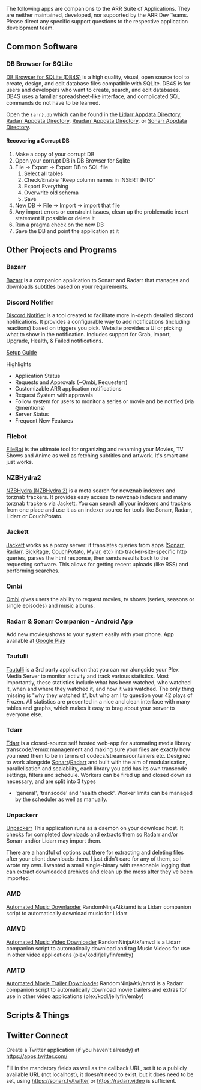 The following apps are companions to the ARR Suite of Applications. They
are neither maintained, developed, nor supported by the ARR Dev Teams.
Please direct any specific support questions to the respective
application development team.

Common Software
---------------

### DB Browser for SQLite

[DB Browser for SQLite (DB4S)](https://sqlitebrowser.org/) is a high
quality, visual, open source tool to create, design, and edit database
files compatible with SQLite. DB4S is for users and developers who want
to create, search, and edit databases. DB4S uses a familiar
spreadsheet-like interface, and complicated SQL commands do not have to
be learned.

Open the `{arr}.db` which can be found in the [Lidarr Appdata
Directory](Lidarr_Troubleshooting#AppData_Directory "wikilink"), [Radarr
Appdata Directory](Radarr_Troubleshooting#AppData_Directory "wikilink"),
[Readarr Appdata
Directory](Readarr_Troubleshooting#AppData_Directory "wikilink"), or
[Sonarr Appdata
Directory](Sonarr_Troubleshooting#AppData_Directory "wikilink").

#### Recovering a Corrupt DB

1.  Make a copy of your corrupt DB
2.  Open your corrupt DB in DB Browser for Sqlite
3.  File -\> Export -\> Export DB to SQL file
    1.  Select all tables
    2.  Check/Enable \"Keep column names in INSERT INTO\"
    3.  Export Everything
    4.  Overwrite old schema
    5.  Save
4.  New DB -\> File -\> Import -\> import that file
5.  Any import errors or constraint issues, clean up the problematic
    insert statement if possible or delete it
6.  Run a pragma check on the new DB
7.  Save the DB and point the application at it

Other Projects and Programs
---------------------------

### Bazarr

[Bazarr](https://github.com/morpheus65535/bazarr) is a companion
application to Sonarr and Radarr that manages and downloads subtitles
based on your requirements.

### Discord Notifier

[Discord Notifier](https://discordnotifier.com/) is a tool created to
facilitate more in-depth detailed discord notifications. It provides a
configurable way to add notifications (including reactions) based on
triggers you pick. Website provides a UI or picking what to show in the
notification. Includes support for Grab, Import, Upgrade, Health, &
Failed notifications.

[Setup
Guide](https://trash-guides.info/Misc/Discord-Notifier-Basic-Setup/)

Highlights

-   Application Status
-   Requests and Approvals (\~Ombi, Requesterr)
-   Customizable ARR application notifications
-   Request System with approvals
-   Follow system for users to monitor a series or movie and be notified
    (via \@mentions)
-   Server Status
-   Frequent New Features

### Filebot

[FileBot](https://www.filebot.net/) is the ultimate tool for organizing
and renaming your Movies, TV Shows and Anime as well as fetching
subtitles and artwork. It\'s smart and just works.

### NZBHydra2

[NZBHydra (NZBHydra 2)](https://github.com/theotherp/nzbhydra2) is a
meta search for newznab indexers and torznab trackers. It provides easy
access to newznab indexers and many torznab trackers via Jackett. You
can search all your indexers and trackers from one place and use it as
an indexer source for tools like Sonarr, Radarr, Lidarr or CouchPotato.

### Jackett

[Jackett](https://github.com/Jackett/Jackett) works as a proxy server:
it translates queries from apps ([Sonarr](Sonarr "wikilink"),
[Radarr](Radarr "wikilink"), [SickRage](https://sickrage.github.io/),
[CouchPotato](https://couchpota.to/),
[Mylar](https://github.com/evilhero/mylar), etc) into
tracker-site-specific http queries, parses the html response, then sends
results back to the requesting software. This allows for getting recent
uploads (like RSS) and performing searches.

### Ombi

[Ombi](https://github.com/tidusjar/Ombi/) gives users the ability to
request movies, tv shows (series, seasons or single episodes) and music
albums.

### Radarr & Sonarr Companion - Android App

Add new movies/shows to your system easily with your phone. App
available at [Google
Play](https://play.google.com/store/apps/details?id=easy.radarr)

### Tautulli

[Tautulli](https://tautulli.com/) is a 3rd party application that you
can run alongside your Plex Media Server to monitor activity and track
various statistics. Most importantly, these statistics include what has
been watched, who watched it, when and where they watched it, and how it
was watched. The only thing missing is \"why they watched it\", but who
am I to question your 42 plays of Frozen. All statistics are presented
in a nice and clean interface with many tables and graphs, which makes
it easy to brag about your server to everyone else.

### Tdarr

[Tdarr](https://tdarr.io) is a closed-source self hosted web-app for
automating media library transcode/remux management and making sure your
files are exactly how you need them to be in terms of
codecs/streams/containers etc. Designed to work alongside
[Sonarr](Sonarr "wikilink")/[Radarr](Radarr "wikilink") and built with
the aim of modularisation, parallelisation and scalability, each library
you add has its own transcode settings, filters and schedule. Workers
can be fired up and closed down as necessary, and are split into 3 types
- \'general\', \'transcode\' and \'health check\'. Worker limits can be
managed by the scheduler as well as manually.

### Unpackerr

[Unpackerr](https://github.com/davidnewhall/unpackerr) This application
runs as a daemon on your download host. It checks for completed
downloads and extracts them so Radarr and/or Sonarr and/or Lidarr may
import them.

There are a handful of options out there for extracting and deleting
files after your client downloads them. I just didn\'t care for any of
them, so I wrote my own. I wanted a small single-binary with reasonable
logging that can extract downloaded archives and clean up the mess after
they\'ve been imported.

### AMD

[Automated Music
Downlaoder](https://github.com/RandomNinjaAtk/docker-amd)
RandomNinjaAtk/amd is a Lidarr companion script to automatically
download music for Lidarr

### AMVD

[Automated Music Video
Downloader](https://github.com/RandomNinjaAtk/docker-amvd)
RandomNinjaAtk/amvd is a Lidarr companion script to automatically
download and tag Music Videos for use in other video applications
(plex/kodi/jellyfin/emby)

### AMTD

[Automated Movie Trailer
Downloader](https://github.com/RandomNinjaAtk/docker-amtd)
RandomNinjaAtk/amtd is a Radarr companion script to automatically
download movie trailers and extras for use in other video applications
(plex/kodi/jellyfin/emby)

Scripts & Things
----------------

Twitter Connect
---------------

Create a Twitter application (if you haven\'t already) at
<https://apps.twitter.com/>

Fill in the mandatory fields as well as the callback URL, set it to a
publicly available URL (not localhost), it doesn\'t need to exist, but
it does need to be set, using <https://sonarr.tv/twitter> or
<https://radarr.video> is sufficient.
